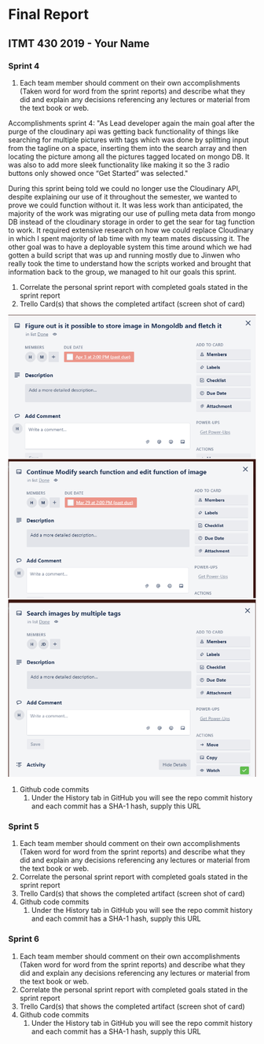 # Final Report

## ITMT 430 2019 - Your Name

### Sprint 4

1. Each team member should comment on their own accomplishments (Taken word for word from the sprint reports) and describe what they did and explain any decisions referencing any lectures or material from the text book or web.

Accomplishments sprint 4: "As Lead developer again the main goal after the purge of the cloudinary api was getting back functionality of things like searching for multiple pictures with tags which was done by splitting input from the tagline on a space, inserting them into the search array and then locating the picture among all the pictures tagged located on mongo DB. It was also to add more sleek functionality like making it so the 3 radio buttons only showed once “Get Started” was selected."

During this sprint being told we could no longer use the Cloudinary API, despite explaining our use of it
throughout the semester, we wanted to prove we could function without it. It was less work than anticipated,
the majority of the work was migrating our use of pulling meta data from mongo DB instead of the cloudinary storage in order to get the sear for tag function to work. It required extensive research on how we could replace Cloudinary in which I spent majority of lab time with my team mates discussing it. The other goal was to have a deployable system this time around which we had gotten a build script that was up and running mostly due to Jinwen who really took the time to understand how the scripts worked and brought that information back to the group, we managed to hit our goals this sprint.

1. Correlate the personal sprint report with completed goals stated in the sprint report
1. Trello Card(s) that shows the completed artifact (screen shot of card)  

![Screenshot](https://github.com/HugoZam/Final_report/blob/master/trello_card_1.PNG)
![Screenshot](https://github.com/HugoZam/Final_report/blob/master/trello_card_2.PNG)
![Screenshot](https://github.com/HugoZam/Final_report/blob/master/trello_card_3.PNG)

1. Github code commits
    1) Under the History tab in GitHub you will see the repo commit history and each commit has a SHA-1 hash, supply this URL

### Sprint 5

1. Each team member should comment on their own accomplishments (Taken word for word from the sprint reports) and describe what they did and explain any decisions referencing any lectures or material from the text book or web.
1. Correlate the personal sprint report with completed goals stated in the sprint report
1. Trello Card(s) that shows the completed artifact (screen shot of card)  
1. Github code commits
    1) Under the History tab in GitHub you will see the repo commit history and each commit has a SHA-1 hash, supply this URL

### Sprint 6

1. Each team member should comment on their own accomplishments (Taken word for word from the sprint reports) and describe what they did and explain any decisions referencing any lectures or material from the text book or web.
1. Correlate the personal sprint report with completed goals stated in the sprint report
1. Trello Card(s) that shows the completed artifact (screen shot of card)  
1. Github code commits
    1) Under the History tab in GitHub you will see the repo commit history and each commit has a SHA-1 hash, supply this URL
